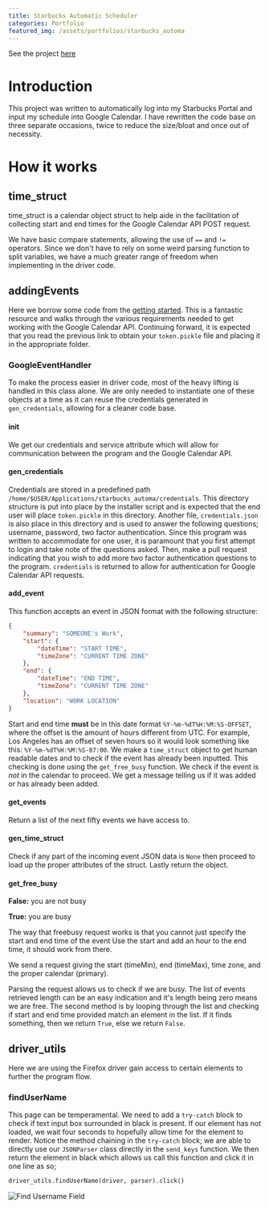 ```yaml
---
title: Starbucks Automatic Scheduler
categories: Portfolio
featured_img: /assets/portfolios/starbucks_automa
---
```


See the project [here](https://github.com/JaredDyreson/starbucks_automa_production)

# Introduction

This project was written to automatically log into my Starbucks Portal and input my schedule into Google Calendar. I have rewritten the code base on three separate occasions, twice to reduce the size/bloat and once out of necessity.

# How it works

## time_struct

time_struct is a calendar object struct to help aide in the facilitation of collecting start and end times for the Google Calendar API POST request.

We have basic compare statements, allowing the use of `==` and `!=` operators. 
Since we don't have to rely on some weird parsing function to split variables, we have a much greater range of freedom when implementing in the driver code.

## addingEvents

Here we borrow some code from the [getting started](https://developers.google.com/calendar/quickstart/python). This is a fantastic resource and walks through the various requirements needed to get working with the Google Calendar API. Continuing forward, it is expected that you read the previous link to obtain your `token.pickle` file and placing it in the appropriate folder.

### GoogleEventHandler

To make the process easier in driver code, most of the heavy lifting is handled in this class alone. 
We are only needed to instantiate one of these objects at a time as it can reuse the credentials generated in `gen_credentials`, allowing for a cleaner code base.


#### __init__

We get our credentials and service attribute which will allow for communication between the program and the Google Calendar API.

#### gen_credentials

Credentials are stored in a predefined path `/home/$USER/Applications/starbucks_automa/credentials`.
This directory structure is put into place by the installer script and is expected that the end user will place `token.pickle` in this directory. 
Another file, `credentials.json` is also place in this directory and is used to answer the following questions; username, password, two factor authentication. 
Since this program was written to accommodate for one user, it is paramount that you first attempt to login and take note of the questions asked. 
Then, make a pull request indicating that you wish to add more two factor authentication questions to the program.
`credentials` is returned to allow for authentication for Google Calendar API requests.

#### add_event

This function accepts an event in JSON format with the following structure:

```json
{
    "summary": "SOMEONE's Work",
    "start": {
        "dateTime": "START TIME",
        "timeZone": "CURRENT TIME ZONE"
    },
    "end": {
        "dateTime": "END TIME",
        "timeZone": "CURRENT TIME ZONE"
    },
    "location": "WORK LOCATION"
}
```
Start and end time **must** be in this date format `%Y-%m-%dT%H:%M:%S-OFFSET`, where the offset is the amount of hours different from UTC. 
For example, Los Angeles has an offset of seven hours so it would look something like this: `%Y-%m-%dT%H:%M:%S-07:00`.
We make a `time_struct` object to get human readable dates and to check if the event has already been inputted. This checking is done using the `get_free_busy` function. We check if the event is *not* in the calendar to proceed. We get a message telling us if it was added or has already been added.

#### get_events

Return a list of the next fifty events we have access to.

#### gen_time_struct

Check if any part of the incoming event JSON data is `None` then proceed to load up the proper attributes of the struct.
Lastly return the object.

#### get_free_busy

**False:** you are not busy

**True:** you are busy

The way that freebusy request works is that you cannot just specify the start and end time of the event
Use the start and add an hour to the end time, it should work from there.

We send a request giving the start (timeMin), end (timeMax), time zone, and the proper calendar (primary).

Parsing the request allows us to check if we are busy.
The list of events retrieved length can be an easy indication and it's length being zero means we are free.
The second method is by looping through the list and checking if start and end time provided match an element in the list.
If it finds something, then we return `True`, else we return `False`.

## driver_utils

Here we are using the Firefox driver gain access to certain elements to further the program flow.

### findUserName

This page can be temperamental.
We need to add a `try-catch` block to check if text input box surrounded in black is present.
If our element has not loaded, we wait four seconds to hopefully allow time for the element to render.
Notice the method chaining in the `try-catch` block; we are able to directly use our `JSONParser` class directly in the `send_keys` function.
We then return the element in black which allows us call this function and click it in one line as so;

```python
driver_utils.findUserName(driver, parser).click()
```

![Find Username Field](https://jareddyreson.github.io/assets/portfolios/starbucks/first_landing_page.png)
